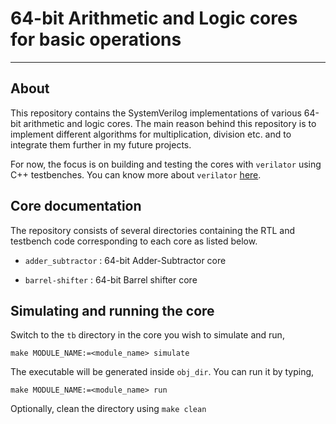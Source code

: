 # 64-bit Arithmetic and Logic cores for basic operations

-----------------------------------------------------------------------

## About

This repository contains the SystemVerilog implementations of various 64-bit arithmetic and logic cores. The main reason behind this repository is to implement different algorithms for multiplication, division etc. and to integrate them further in my future projects.

For now, the focus is on building and testing the cores with `verilator` using C++ testbenches. You can know more about `verilator` [here](https://www.veripool.org/verilator/).

## Core documentation

The repository consists of several directories containing the RTL and testbench code corresponding to each core as listed below.

- `adder_subtractor` : 64-bit Adder-Subtractor core

- `barrel-shifter` : 64-bit Barrel shifter core  

## Simulating and running the core

Switch to the `tb` directory in the core you wish to simulate and run,

    make MODULE_NAME:=<module_name> simulate

The executable will be generated inside `obj_dir`. You can run it by typing,

    make MODULE_NAME:=<module_name> run

Optionally, clean the directory using `make clean`